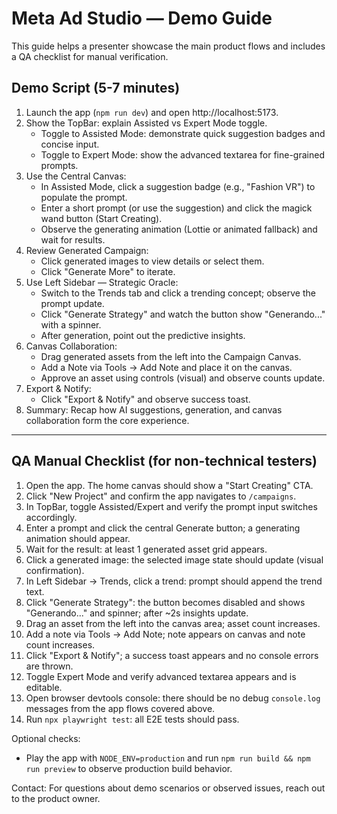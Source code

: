 # Meta Ad Studio — Demo Guide

This guide helps a presenter showcase the main product flows and includes a QA checklist for manual verification.

## Demo Script (5-7 minutes)

1. Launch the app (`npm run dev`) and open http://localhost:5173.
2. Show the TopBar: explain Assisted vs Expert Mode toggle.
   - Toggle to Assisted Mode: demonstrate quick suggestion badges and concise input.
   - Toggle to Expert Mode: show the advanced textarea for fine-grained prompts.
3. Use the Central Canvas:
   - In Assisted Mode, click a suggestion badge (e.g., "Fashion VR") to populate the prompt.
   - Enter a short prompt (or use the suggestion) and click the magick wand button (Start Creating).
   - Observe the generating animation (Lottie or animated fallback) and wait for results.
4. Review Generated Campaign:
   - Click generated images to view details or select them.
   - Click "Generate More" to iterate.
5. Use Left Sidebar — Strategic Oracle:
   - Switch to the Trends tab and click a trending concept; observe the prompt update.
   - Click "Generate Strategy" and watch the button show "Generando..." with a spinner.
   - After generation, point out the predictive insights.
6. Canvas Collaboration:
   - Drag generated assets from the left into the Campaign Canvas.
   - Add a Note via Tools → Add Note and place it on the canvas.
   - Approve an asset using controls (visual) and observe counts update.
7. Export & Notify:
   - Click "Export & Notify" and observe success toast.
8. Summary: Recap how AI suggestions, generation, and canvas collaboration form the core experience.

---

## QA Manual Checklist (for non-technical testers)

1. Open the app. The home canvas should show a "Start Creating" CTA.
2. Click "New Project" and confirm the app navigates to `/campaigns`.
3. In TopBar, toggle Assisted/Expert and verify the prompt input switches accordingly.
4. Enter a prompt and click the central Generate button; a generating animation should appear.
5. Wait for the result: at least 1 generated asset grid appears.
6. Click a generated image: the selected image state should update (visual confirmation).
7. In Left Sidebar → Trends, click a trend: prompt should append the trend text.
8. Click "Generate Strategy": the button becomes disabled and shows "Generando..." and spinner; after ~2s insights update.
9. Drag an asset from the left into the canvas area; asset count increases.
10. Add a note via Tools → Add Note; note appears on canvas and note count increases.
11. Click "Export & Notify"; a success toast appears and no console errors are thrown.
12. Toggle Expert Mode and verify advanced textarea appears and is editable.
13. Open browser devtools console: there should be no debug `console.log` messages from the app flows covered above.
14. Run `npx playwright test`: all E2E tests should pass.

Optional checks:
- Play the app with `NODE_ENV=production` and run `npm run build && npm run preview` to observe production build behavior.

Contact:
For questions about demo scenarios or observed issues, reach out to the product owner.
